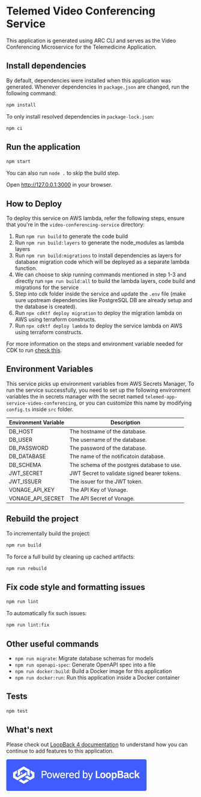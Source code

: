 # Telemed Video Conferencing Service

This application is generated using ARC CLI and serves as the Video Conferencing Microservice for the Telemedicine Application.

## Install dependencies

By default, dependencies were installed when this application was generated.
Whenever dependencies in `package.json` are changed, run the following command:

```sh
npm install
```

To only install resolved dependencies in `package-lock.json`:

```sh
npm ci
```

## Run the application

```sh
npm start
```

You can also run `node .` to skip the build step.

Open http://127.0.0.1:3000 in your browser.


## How to Deploy

To deploy this service on AWS lambda, refer the following steps, ensure that you're in the `video-conferencing-service` directory:

1. Run `npm run build` to generate the code build
2. Run `npm run build:layers` to generate the node_modules as lambda layers
3. Run `npm run build:migrations` to install dependencies as layers for database migration code which will be deployed as a separate lambda function.
4. We can choose to skip running commands mentioned in step 1-3 and directly run `npm run build:all` to build the lambda layers, code build and migrations for the service
5. Step into cdk folder inside the service and update the `.env` file (make sure upstream dependencies like PostgreSQL DB are already setup and the database is created).
6. Run `npx cdktf deploy migration` to deploy the migration lambda on AWS using terraform constructs.
7. Run `npx cdktf deploy lambda` to deploy the service lambda on AWS using terraform constructs.

For more information on the steps and environment variable needed for CDK to run [check this](./cdk/README.md).


## Environment Variables

This service picks up environment variables from AWS Secrets Manager, To run the service successfully, you need to set up the following environment variables the in secrets manager with the secret named `telemed-app-service-video-conferencing`, or you can customize this name by modifying `config.ts` inside `src` folder.

| Environment Variable      | Description                                                   |
| ------------------------- | ------------------------------------------------------------- |
| DB_HOST                   | The hostname of the database.                                 |
| DB_USER                   | The username of the database.                                 |
| DB_PASSWORD               | The password of the database.                                 |
| DB_DATABASE               | The name of the notificatoin database.                        |
| DB_SCHEMA                 | The schema of the postgres database to use.                   |
| JWT_SECRET                | JWT Secret to validate signed bearer tokens.                  |
| JWT_ISSUER                | The issuer for the JWT token.                                 |
| VONAGE_API_KEY            | The API Key of Vonage.                                        |
| VONAGE_API_SECRET         | The API Secret of Vonage.                                     |



## Rebuild the project

To incrementally build the project:

```sh
npm run build
```

To force a full build by cleaning up cached artifacts:

```sh
npm run rebuild
```

## Fix code style and formatting issues

```sh
npm run lint
```

To automatically fix such issues:

```sh
npm run lint:fix
```

## Other useful commands

- `npm run migrate`: Migrate database schemas for models
- `npm run openapi-spec`: Generate OpenAPI spec into a file
- `npm run docker:build`: Build a Docker image for this application
- `npm run docker:run`: Run this application inside a Docker container

## Tests

```sh
npm test
```

## What's next

Please check out [LoopBack 4 documentation](https://loopback.io/doc/en/lb4/) to
understand how you can continue to add features to this application.

[![LoopBack](https://github.com/loopbackio/loopback-next/raw/master/docs/site/imgs/branding/Powered-by-LoopBack-Badge-(blue)-@2x.png)](http://loopback.io/)
